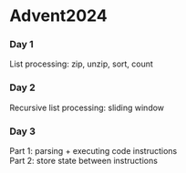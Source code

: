 # Advent2024

### Day 1  
List processing:  zip, unzip, sort, count  

### Day 2
Recursive list processing:  sliding window  

### Day 3
Part 1:  parsing + executing code instructions  
Part 2:  store state between instructions  